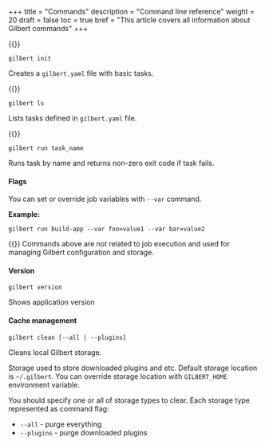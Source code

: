 +++
title = "Commands"
description = "Command line reference"
weight = 20
draft = false
toc = true
bref = "This article covers all information about Gilbert commands"
+++

{{<doc-section id="init" label="Init" >}}
```
gilbert init
```

Creates a `gilbert.yaml` file with basic tasks.

{{<doc-section id="list-tasks" label="List tasks" >}}
```
gilbert ls
```

Lists tasks defined in `gilbert.yaml` file.

{{<doc-section id="run-task" label="Run task" >}}

```
gilbert run task_name
```
Runs task by name and returns non-zero exit code if task fails.

#### Flags

You can set or override job variables with `--var` command.

**Example:**

```
gilbert run build-app --var foo=value1 --var bar=value2
```

{{<doc-section id="maintenance" label="Maintenance" >}}
Commands above are not related to job execution and used for managing Gilbert configuration and storage.

#### Version

```
gilbert version
```

Shows application version

#### Cache management

```
gilbert clean [--all | --plugins]
```

Cleans local Gilbert storage.

Storage used to store downloaded plugins and etc. Default storage location is `~/.gilbert`.
You can override storage location with `GILBERT_HOME` environment variable.

You should specify one or all of storage types to clear. Each storage type represented as command flag:

* `--all` - purge everything
* `--plugins` - purge downloaded plugins
